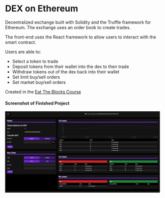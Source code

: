# DEX on Ethereum

Decentralized exchange built with Solidity and the Truffle framework for Ethereum. The exchange uses an order book to create trades.

The front-end uses the React framework to allow users to interact with the smart contract.

Users are able to:
- Select a token to trade
- Deposit tokens from their wallet into the dex to then trade
- Withdraw tokens out of the dex back into their wallet
- Set limit buy/sell orders
- Set market buy/sell orders

Created in the <a href="https://eattheblocks.com/">Eat The Blocks Course</a>

#### Screenshot of Finished Project
![DEX screenshot](imgs/dex_screenshot.png)